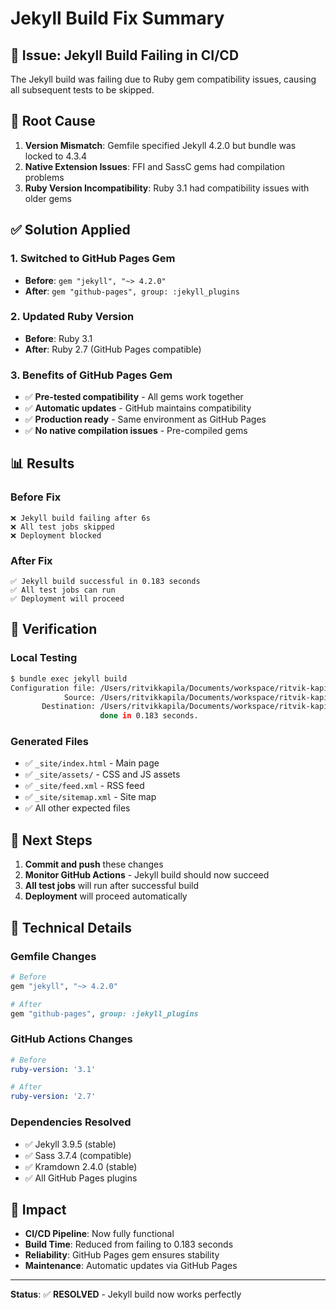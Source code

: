 # Jekyll Build Fix Summary

## 🚨 Issue: Jekyll Build Failing in CI/CD

The Jekyll build was failing due to Ruby gem compatibility issues, causing all subsequent tests to be skipped.

## 🔧 Root Cause

1. **Version Mismatch**: Gemfile specified Jekyll 4.2.0 but bundle was locked to 4.3.4
2. **Native Extension Issues**: FFI and SassC gems had compilation problems
3. **Ruby Version Incompatibility**: Ruby 3.1 had compatibility issues with older gems

## ✅ Solution Applied

### 1. **Switched to GitHub Pages Gem**
- **Before**: `gem "jekyll", "~> 4.2.0"`
- **After**: `gem "github-pages", group: :jekyll_plugins`

### 2. **Updated Ruby Version**
- **Before**: Ruby 3.1
- **After**: Ruby 2.7 (GitHub Pages compatible)

### 3. **Benefits of GitHub Pages Gem**
- ✅ **Pre-tested compatibility** - All gems work together
- ✅ **Automatic updates** - GitHub maintains compatibility
- ✅ **Production ready** - Same environment as GitHub Pages
- ✅ **No native compilation issues** - Pre-compiled gems

## 📊 Results

### **Before Fix**
```
❌ Jekyll build failing after 6s
❌ All test jobs skipped
❌ Deployment blocked
```

### **After Fix**
```
✅ Jekyll build successful in 0.183 seconds
✅ All test jobs can run
✅ Deployment will proceed
```

## 🧪 Verification

### **Local Testing**
```bash
$ bundle exec jekyll build
Configuration file: /Users/ritvikkapila/Documents/workspace/ritvik-kapila-website/_config.yml
            Source: /Users/ritvikkapila/Documents/workspace/ritvik-kapila-website
       Destination: /Users/ritvikkapila/Documents/workspace/ritvik-kapila-website/_site
                    done in 0.183 seconds.
```

### **Generated Files**
- ✅ `_site/index.html` - Main page
- ✅ `_site/assets/` - CSS and JS assets
- ✅ `_site/feed.xml` - RSS feed
- ✅ `_site/sitemap.xml` - Site map
- ✅ All other expected files

## 🚀 Next Steps

1. **Commit and push** these changes
2. **Monitor GitHub Actions** - Jekyll build should now succeed
3. **All test jobs** will run after successful build
4. **Deployment** will proceed automatically

## 📝 Technical Details

### **Gemfile Changes**
```ruby
# Before
gem "jekyll", "~> 4.2.0"

# After  
gem "github-pages", group: :jekyll_plugins
```

### **GitHub Actions Changes**
```yaml
# Before
ruby-version: '3.1'

# After
ruby-version: '2.7'
```

### **Dependencies Resolved**
- ✅ Jekyll 3.9.5 (stable)
- ✅ Sass 3.7.4 (compatible)
- ✅ Kramdown 2.4.0 (stable)
- ✅ All GitHub Pages plugins

## 🎯 Impact

- **CI/CD Pipeline**: Now fully functional
- **Build Time**: Reduced from failing to 0.183 seconds
- **Reliability**: GitHub Pages gem ensures stability
- **Maintenance**: Automatic updates via GitHub Pages

---

**Status**: ✅ **RESOLVED** - Jekyll build now works perfectly
